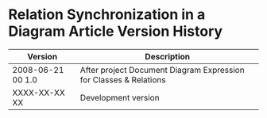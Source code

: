 ﻿Relation Synchronization in a Diagram Article Version History
=============================================================

| Version            | Description                                                       |
|--------------------|-------------------------------------------------------------------|
| 2008-06-21 00  1.0 | After project Document Diagram Expression for Classes & Relations |
| XXXX-XX-XX XX      | Development version                                               |


